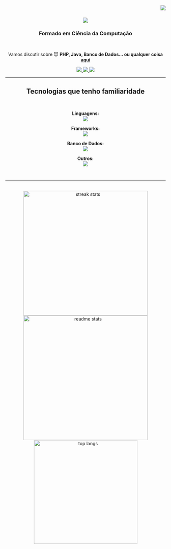 <img align="right" src="https://visitor-badge.laobi.icu/badge?page_id=saviogodinho2002.saviogodinho2002" />

<h1 align="center">
    <img src="https://readme-typing-svg.herokuapp.com/?font=Righteous&size=35&center=true&vCenter=true&width=500&height=70&duration=4000&lines=Alo?;testando;Eu+sou+Sávio+Godinho!;" />
</h1>

<h3 align="center">Formado em Ciência da Computação</h3>




<br/>

<div align="center">
 
Vamos discutir sobre 😈 **PHP, Java, Banco de Dados... ou qualquer coisa [aqui](https://github.com/saviogodinho2002/saviogodinho2002/issues)**

</div>

<div align="center"> 
  <a href="mailto:saviogmoiagaia.2001@gmail.com">
    <img src="https://img.shields.io/badge/Gmail-333333?style=for-the-badge&logo=gmail&logoColor=red" />
  </a>
  <a href="https://www.linkedin.com/in/savio-godinho/" target="_blank">
    <img src="https://img.shields.io/badge/LinkedIn-0077B5?style=for-the-badge&logo=linkedin&logoColor=white" target="_blank" />
  </a>

  <a href="https://www.instagram.com/savogodinho.targz/">
        <img src="https://img.shields.io/badge/Instagram-E4405F?style=for-the-badge&amp;logo=instagram&amp;logoColor=white"/>
    </a>
      
</div>

<hr/>

<h2 align="center"> Tecnologias que tenho familiaridade</h2>
<br/>
<div align="center">

**Linguagens:**
<br>
<img src="https://skillicons.dev/icons?i=php,java,kotlin,c,cpp,js,ts" /><br>

**Frameworks:**
<br>
<img src="https://skillicons.dev/icons?i=vue,laravel,spring,react,nodejs" /><br>

**Banco de Dados:**
<br>
<img src="https://skillicons.dev/icons?i=mysql,sqlite,postgres,firebase" /><br>

**Outros:**
<br>
<img src="https://skillicons.dev/icons?i=html,css,regex,python,vscode,github,git,tailwind,npm,bootstrap" /><br>
</div>

</div>

<br/>
<hr/>


<br>
<div align=center>
  <img width=390 src="https://github-readme-streak-stats-salesp07.vercel.app/?user=saviogodinho2002&count_private=true&theme=react&border_radius=10" alt="streak stats"/>
  <img width=390 src="https://github-readme-stats-drab-seven-40.vercel.app/api?username=saviogodinho2002&count_private=true&show_icons=true&theme=react&rank_icon=github&border_radius=10" alt="readme stats" />
  <br/>
  <img width=325 align="center" src="https://github-readme-stats-drab-seven-40.vercel.app/api/top-langs/?username=saviogodinho2002&hide=CSS,HTML,VUE&langs_count=8&layout=compact&theme=react&border_radius=10&size_weight=0.5&count_weight=0.5&exclude_repo=github-readme-stats" alt="top langs" />
</div>
